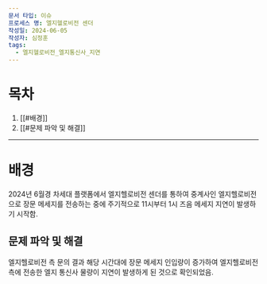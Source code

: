 ```yaml
---
문서 타입: 이슈
프로세스 명: 엘지헬로비전 센더
작성일: 2024-06-05
작성자: 심정훈
tags:
  - 엘지헬로비전_엘지통신사_지연
---
```


# 목차

1. [[#배경]]
2. [[#문제 파악 및 해결]]

---

# 배경

2024년 6월경 차세대 플랫폼에서 엘지헬로비전 센더를 통하여 중계사인 엘지헬로비전으로 장문 메세지를 전송하는 중에 주기적으로 11시부터 1시 즈음 메세지 지연이 발생하기 시작함.


## 문제 파악 및 해결

엘지헬로비전 측 문의 결과 해당 시간대에 장문 메세지 인입량이 증가하여 엘지헬로비전 측에 전송한 엘지 통신사 물량이 지연이 발생하게 된 것으로 확인되었음.
